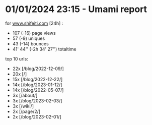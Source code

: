 # 01/01/2024 23:15 - Umami report
for www.shifeiti.com [24h] :

 - 107 (-16) page views
 - 57 (-9) uniques
 - 43 (-14) bounces
 - 41' 44'' (-2h 34' 27'') totaltime


top 10 urls:
 - 22x [/blog/2022-12-09/]
 - 20x [/]
 - 15x [/blog/2022-12-22/]
 - 14x [/blog/2023-01-12/]
 - 14x [/blog/2022-05-07/]
 - 3x [/about/]
 - 3x [/blog/2023-02-03/]
 - 3x [/wiki/]
 - 2x [/page/2/]
 - 2x [/blog/2023-02-01/]


